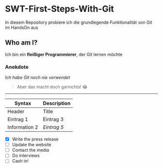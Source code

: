 # SWT-First-Steps-With-Git
In diesem Repository probiere ich die grundlegende Funktionalität von Git im HandsOn aus

## Who am I?
Ich bin ein **fleißiger Programmierer**, der Git lernen möchte

### Anekdote
*Ich habe Git noch nie verwendet*

> Aber das macht doch garnichts! :joy:

---

| Syntax | Description |
| ----------- | ----------- |
| Header | Title |
| Eintrag 1 | Eintrag 3 |
| Information 2 | *Eintrag 5* |

- [x] Write the press release
- [ ] Update the website
- [ ] Contact the media
- [ ] Do interviews
- [ ] Cash in!
